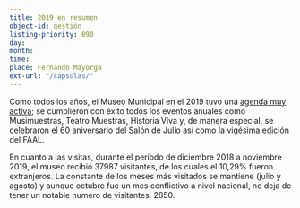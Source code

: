```yaml
---
title: 2019 en resumen
object-id: gestión
listing-priority: 090
day:
month:
time:
place: Fernando Mayorga
ext-url: "/capsulas/"
---
```


Como todos los años, el Museo Municipal en el 2019 tuvo una [agenda muy activa](/gestion-2019.html); se cumplieron con éxito todos los eventos anuales como Musimuestras, Teatro Muestras, Historia Viva y, de manera especial, se celebraron el 60 aniversario del Salón de Julio así como la vigésima edición del FAAL.

En cuanto a las visitas, durante el período de diciembre 2018 a noviembre 2019, el museo recibió 37987 visitantes, de los cuales el 10,29% fueron extranjeros. La constante de los meses más visitados se mantiene (julio y agosto) y aunque octubre fue un mes conflictivo a nivel nacional, no deja de tener un notable numero de visitantes: 2850.
